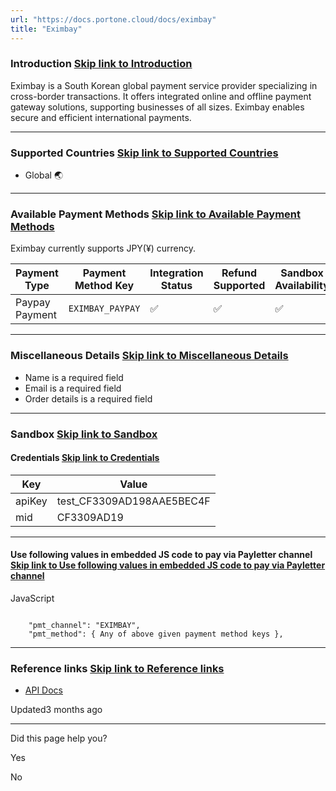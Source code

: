 ```yaml
---
url: "https://docs.portone.cloud/docs/eximbay"
title: "Eximbay"
---
```


### Introduction   [Skip link to Introduction](https://docs.portone.cloud/docs/eximbay\#introduction)

Eximbay is a South Korean global payment service provider specializing in cross-border transactions. It offers integrated online and offline payment gateway solutions, supporting businesses of all sizes. Eximbay enables secure and efficient international payments.

* * *

### Supported Countries   [Skip link to Supported Countries](https://docs.portone.cloud/docs/eximbay\#supported-countries)

- Global 🌏

* * *

### Available Payment Methods   [Skip link to Available Payment Methods](https://docs.portone.cloud/docs/eximbay\#available-payment-methods)

Eximbay currently supports JPY(¥) currency.

| Payment Type | Payment Method Key | Integration Status | Refund Supported | Sandbox Availability |
| --- | --- | --- | --- | --- |
| Paypay Payment | `EXIMBAY_PAYPAY` | ✅ | ✅ | ✅ |

* * *

### Miscellaneous Details   [Skip link to Miscellaneous Details](https://docs.portone.cloud/docs/eximbay\#miscellaneous-details)

- Name is a required field
- Email is a required field
- Order details is a required field

* * *

### Sandbox   [Skip link to Sandbox](https://docs.portone.cloud/docs/eximbay\#sandbox)

#### Credentials   [Skip link to Credentials](https://docs.portone.cloud/docs/eximbay\#credentials)

| Key | Value |
| --- | --- |
| apiKey | test\_CF3309AD198AAE5BEC4F |
| mid | CF3309AD19 |

* * *

#### Use following values in embedded JS code to pay via Payletter channel   [Skip link to Use following values in embedded JS code to pay via Payletter channel](https://docs.portone.cloud/docs/eximbay\#use-following-values-in-embedded-js-code-to-pay-via-payletter-channel)

JavaScript

```rdmd-code lang-javascript theme-light

    "pmt_channel": "EXIMBAY",
    "pmt_method": { Any of above given payment method keys },

```

* * *

### Reference links   [Skip link to Reference links](https://docs.portone.cloud/docs/eximbay\#reference-links)

- [API Docs](https://developer.eximbay.com/eximbay/api_list/reference.html)

Updated3 months ago

* * *

Did this page help you?

Yes

No